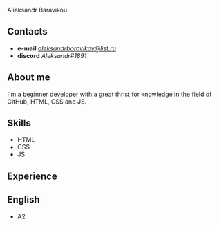 Aliaksandr Baravikou

## Contacts 
+ **e-mail**  *aleksandrborovikov@list.ru*
+ **discord**  *Aleksandr#1891*

## About me
I'm a beginner developer with a great thrist for knowledge in the field of GitHub, HTML, CSS and JS.

## Skills
+ HTML
+ CSS
+ JS
## Experience

## English
+ A2